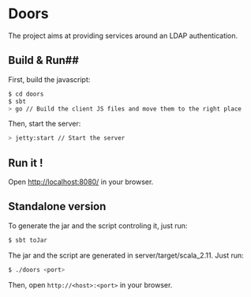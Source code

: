 # Doors #

The project aims at providing services around an LDAP authentication.

## Build & Run##
First, build the javascript:
```sh
$ cd doors
$ sbt
> go // Build the client JS files and move them to the right place
```

Then, start the server:
```sh
> jetty:start // Start the server
```

## Run it ! ##
Open [http://localhost:8080/](http://localhost:8080/) in your browser.

## Standalone version ##
To generate the jar and the script controling it, just run:
```sh
$ sbt toJar
```

The jar and the script are generated in server/target/scala_2.11. Just run:


```sh
$ ./doors <port>
```

Then, open ```http://<host>:<port>``` in your browser.




